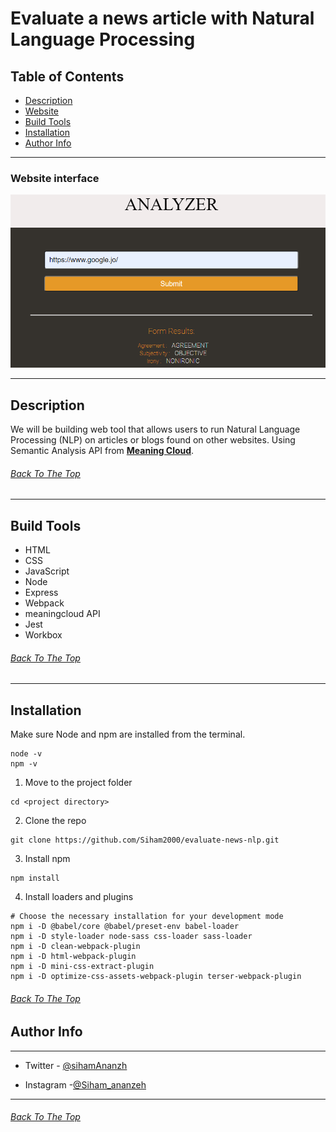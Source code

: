 # Evaluate a news article with Natural Language Processing


## Table of Contents
- [Description](#description)
- [Website](#website-interface)
- [Build Tools](#build-tools)
- [Installation](#installation)
- [Author Info](#author-info)


 ---

### Website interface


![websie-main-section](website.png)

_____

## Description
We will be building web tool that allows users to run Natural Language Processing (NLP) on articles or blogs found on other websites. Using Semantic Analysis API from **[Meaning Cloud](https://www.meaningcloud.com/)**.
  
  
###### [Back To The Top](#evaluate-a-news-article-with-natural-language-processing)

---


## Build Tools
* HTML
* CSS
* JavaScript
* Node
* Express
* Webpack
* meaningcloud API
* Jest
* Workbox

###### [Back To The Top](#evaluate-a-news-article-with-natural-language-processing)
---
## Installation
Make sure Node and npm are installed from the terminal.
```
node -v
npm -v
```

1. Move to the project folder
```
cd <project directory>
```
2. Clone the repo
```
git clone https://github.com/Siham2000/evaluate-news-nlp.git
```
3. Install npm
```
npm install
```
4. Install loaders and plugins
```
# Choose the necessary installation for your development mode
npm i -D @babel/core @babel/preset-env babel-loader
npm i -D style-loader node-sass css-loader sass-loader
npm i -D clean-webpack-plugin
npm i -D html-webpack-plugin
npm i -D mini-css-extract-plugin
npm i -D optimize-css-assets-webpack-plugin terser-webpack-plugin
```
###### [Back To The Top](#evaluate-a-news-article-with-natural-language-processing)


 ## Author Info
---
* Twitter  - [@sihamAnanzh](https://mobile.twitter.com)

* Instagram -[@Siham_ananzeh](https://mobile.twitter.com)


---

###### [Back To The Top](#evaluate-a-news-article-with-natural-language-processing)
